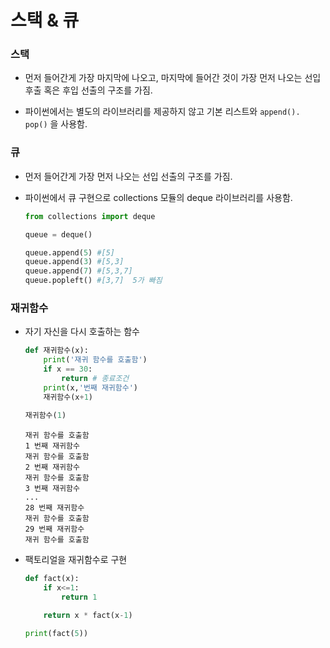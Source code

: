 # 스택 & 큐



### 스택



- 먼저 들어간게 가장 마지막에 나오고, 마지막에 들어간 것이 가장 먼저 나오는 선입후출 혹은 후입 선출의 구조를 가짐.

- 파이썬에서는 별도의 라이브러리를 제공하지 않고 기본 리스트와 `append(). pop()` 을 사용함.



### 큐



- 먼저 들어간게 가장 먼저 나오는 선입 선출의 구조를 가짐.

- 파이썬에서 큐 구현으로 collections 모듈의 deque 라이브러리를 사용함.

  ```python
  from collections import deque
  
  queue = deque()
  
  queue.append(5) #[5]
  queue.append(3) #[5,3]
  queue.append(7) #[5,3,7] 
  queue.popleft() #[3,7]  5가 빠짐
  ```

  



### 재귀함수

- 자기 자신을 다시 호출하는 함수

  ```python
  def 재귀함수(x):
      print('재귀 함수를 호출함')
      if x == 30:
          return # 종료조건
      print(x,'번째 재귀함수')
      재귀함수(x+1)
      
  재귀함수(1)
  ```

  ```
  재귀 함수를 호출함
  1 번째 재귀함수
  재귀 함수를 호출함
  2 번째 재귀함수
  재귀 함수를 호출함
  3 번째 재귀함수
  ...
  28 번째 재귀함수
  재귀 함수를 호출함
  29 번째 재귀함수
  재귀 함수를 호출함
  ```

  

- 팩토리얼을 재귀함수로 구현

  ```python
  def fact(x):
      if x<=1:
          return 1
  
      return x * fact(x-1)
  
  print(fact(5))
  ```

  

